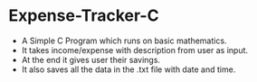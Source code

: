 # Expense-Tracker-C

- A Simple C Program which runs on basic mathematics.
- It takes income/expense with description from user as input.
- At the end it gives user their savings.
- It also saves all the data in the .txt file with date and time.

